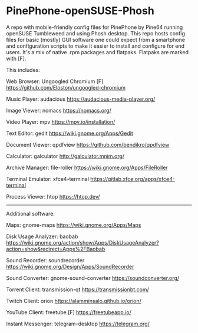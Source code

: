 # PinePhone-openSUSE-Phosh
A repo with mobile-friendly config files for PinePhone by Pine64 running openSUSE Tumbleweed and using Phosh desktop. This repo hosts config files for basic (mostly) GUI software one could expect from a smartphone and configuration scripts to make it easier to install and configure for end users. It's a mix of native .rpm packages and flatpaks. Flatpaks are marked with [F].

This includes:

Web Browser: Ungoogled Chromium [F] https://github.com/Eloston/ungoogled-chromium

Music Player: audacious https://audacious-media-player.org/

Image Viewer: nomacs https://nomacs.org/

Video Player: mpv https://mpv.io/installation/

Text Editor: gedit https://wiki.gnome.org/Apps/Gedit

Document Viewer: qpdfview https://github.com/bendikro/qpdfview

Calculator: galculator http://galculator.mnim.org/

Archive Manager: file-roller https://wiki.gnome.org/Apps/FileRoller

Terminal Emulator: xfce4-terminal https://gitlab.xfce.org/apps/xfce4-terminal

Process Viewer: htop https://htop.dev/

------------------------------------

Additional software:

Maps: gnome-maps https://wiki.gnome.org/Apps/Maps

Disk Usage Analyzer: baobab https://wiki.gnome.org/action/show/Apps/DiskUsageAnalyzer?action=show&redirect=Apps%2FBaobab

Sound Recorder: soundrecorder https://wiki.gnome.org/Design/Apps/SoundRecorder

Sound Converter: gnome-sound-converter https://soundconverter.org/

Torrent Client: transmission-qt https://transmissionbt.com/

Twitch Client: orion https://alamminsalo.github.io/orion/

YouTube Client: freetube [F] https://freetubeapp.io/

Instant Messenger: telegram-desktop https://telegram.org/
